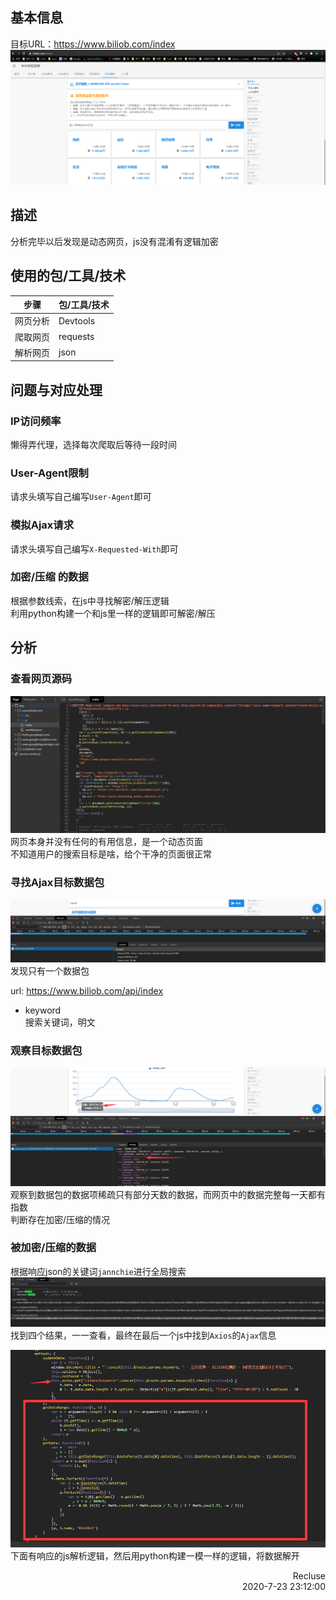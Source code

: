 ## 基本信息  
目标URL：https://www.biliob.com/index  
![](info/../info_res/browser_preview.png)  

## 描述  
分析完毕以后发现是动态网页，js没有混淆有逻辑加密  

## 使用的包/工具/技术  
|步骤|包/工具/技术|
|--|--|
|网页分析|Devtools|
|爬取网页|requests|
|解析网页|json|

## 问题与对应处理  
### IP访问频率  
懒得弄代理，选择每次爬取后等待一段时间  
### User-Agent限制  
请求头填写自己编写`User-Agent`即可  
### 模拟Ajax请求  
请求头填写自己编写`X-Requested-With`即可  
### 加密/压缩 的数据
根据参数线索，在js中寻找解密/解压逻辑  
利用python构建一个和js里一样的逻辑即可解密/解压  

## 分析  

### 查看网页源码  
![](info_res/html_source.png)  
网页本身并没有任何的有用信息，是一个动态页面  
不知道用户的搜索目标是啥，给个干净的页面很正常  

### 寻找Ajax目标数据包  
![](info_res/Ajax_head.png)  
发现只有一个数据包  

url: https://www.biliob.com/api/index  
* keyword  
搜索关键词，明文  

### 观察目标数据包  
![](info_res/fake_data.png)  
观察到数据包的数据项稀疏只有部分天数的数据，而网页中的数据完整每一天都有指数  
判断存在加密/压缩的情况  

### 被加密/压缩的数据  
根据响应json的关键词`jannchie`进行全局搜索  
![](info_res/serch_jannchie.png)  
找到四个结果，一一查看，最终在最后一个js中找到`Axios`的`Ajax`信息  

![](info_res/Ajax_source.png)  
下面有响应的js解析逻辑，然后用python构建一模一样的逻辑，将数据解开  

<p style="text-align:right">Recluse<br>2020-7-23 23:12:00 </p>